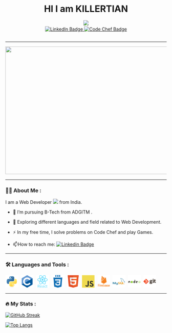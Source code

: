 <div id="header" align="center">
  <h1> HI I am KILLERTIAN</h1>
  <img src="https://media.giphy.com/media/Ll22OhMLAlVDb8UQWe/giphy.gif" width="100"/>
</div>

<div id="badges" align="center">
  <a href="https://www.linkedin.com/in/om-sharma-18938b24b/">
    <img src="https://img.shields.io/badge/LinkedIn-blue?style=for-the-badge&logo=linkedin&logoColor=white" alt="LinkedIn Badge"/>
  </a>
  <a href="https://www.codechef.com/users/omsharma050322">
    <img src="https://img.shields.io/badge/Codechef-white?style=for-the-badge&logo=codechef&logoColor=brown" alt="Code Chef Badge"/>
  </a>
  
</div>
<div align="center">
  <img  src="https://komarev.com/ghpvc/?username=KILLERTIAN&style=flat-square&color=blue" alt=""/>
</div>

---

<div align="center">
  <img src="https://media.discordapp.net/attachments/1008571152479826060/1079454615206101154/KILLERTIAN_a_18year_webdeveloper_working_on_desktopsitting_on_c_6dec4f54-d6cf-4fac-bb9b-dabc96dcb777.png?width=904&height=452" width="800" height="400"/>
</div>

---

### :woman_technologist: About Me :

I am a Web Developer <img src="https://media.giphy.com/media/WUlplcMpOCEmTGBtBW/giphy.gif" width="30"> from India.

- :telescope: I’m pursuing B-Tech from ADGITM .

- :seedling: Exploring different languages and field related to Web Development.

- :zap: In my free time, I solve problems on Code Chef and play Games.

- :mailbox:How to reach me: [![Linkedin Badge](https://img.shields.io/badge/-Om_Sharma-blue?style=flat&logo=Linkedin&logoColor=white)](https://www.linkedin.com/in/om-sharma-18938b24b/)

---

### :hammer_and_wrench: Languages and Tools :

<div>
  <img src="https://github.com/devicons/devicon/blob/master/icons/python/python-original.svg" title="Java" alt="Java" width="40" height="40"/>&nbsp;
  <img src="https://github.com/devicons/devicon/blob/master/icons/c/c-original.svg?short_path=d0841f2" title="Java" alt="Java" width="40" height="40"/>&nbsp;
  <img src="https://github.com/devicons/devicon/blob/master/icons/react/react-original-wordmark.svg" title="React" alt="React" width="40" height="40"/>&nbsp;
  <img src="https://github.com/devicons/devicon/blob/master/icons/css3/css3-plain-wordmark.svg"  title="CSS3" alt="CSS" width="40" height="40"/>&nbsp;
  <img src="https://github.com/devicons/devicon/blob/master/icons/html5/html5-original.svg" title="HTML5" alt="HTML" width="40" height="40"/>&nbsp;
  <img src="https://github.com/devicons/devicon/blob/master/icons/javascript/javascript-original.svg" title="JavaScript" alt="JavaScript" width="40" height="40"/>&nbsp;
  <img src="https://github.com/devicons/devicon/blob/master/icons/firebase/firebase-plain-wordmark.svg" title="Firebase" alt="Firebase" width="40" height="40"/>&nbsp;
  <img src="https://github.com/devicons/devicon/blob/master/icons/mysql/mysql-original-wordmark.svg" title="MySQL"  alt="MySQL" width="40" height="40"/>&nbsp;
  <img src="https://github.com/devicons/devicon/blob/master/icons/nodejs/nodejs-original-wordmark.svg" title="NodeJS" alt="NodeJS" width="40" height="40"/>&nbsp;
  <img src="https://github.com/devicons/devicon/blob/master/icons/git/git-original-wordmark.svg" title="Git" **alt="Git" width="40" height="40"/>
</div>

---

### :fire: My Stats :

[![GitHub Streak](http://github-readme-streak-stats.herokuapp.com?user=KILLERTIAN&theme=dark&hide_border=true&date_format=M%20j%5B%2C%20Y%5D)](https://git.io/streak-stats)

[![Top Langs](https://github-readme-stats.vercel.app/api/top-langs/?username=killertian&theme=dark&hide_border=true&layout=compact)](https://github.com/anuraghazra/github-readme-stats)
